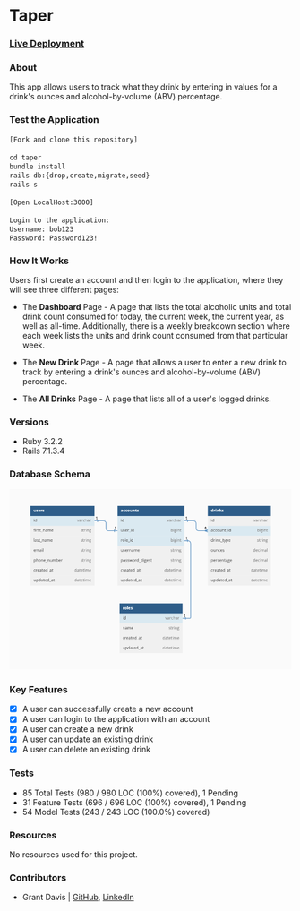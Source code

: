 # Taper

### [Live Deployment](https://taper-4affd5dec44c.herokuapp.com/)

### About

This app allows users to track what they drink by entering in values for a drink's ounces and alcohol-by-volume (ABV) percentage.

### Test the Application

```
[Fork and clone this repository]

cd taper
bundle install
rails db:{drop,create,migrate,seed}
rails s

[Open LocalHost:3000]

Login to the application:
Username: bob123
Password: Password123!
```

### How It Works

Users first create an account and then login to the application, where they will see three different pages:

* The **Dashboard** Page - A page that lists the total alcoholic units and total drink count consumed for today, the current week, the current year, as well as all-time. Additionally, there is a weekly breakdown section where each week lists the units and drink count consumed from that particular week.

* The **New Drink** Page - A page that allows a user to enter a new drink to track by entering a drink's ounces and alcohol-by-volume (ABV) percentage.

* The **All Drinks** Page - A page that lists all of a user's logged drinks.

### Versions

- Ruby 3.2.2
- Rails 7.1.3.4

### Database Schema

![db_schema](public/db_schema.png)

### Key Features

- [x] A user can successfully create a new account
- [x] A user can login to the application with an account
- [x] A user can create a new drink
- [x] A user can update an existing drink
- [x] A user can delete an existing drink

### Tests

* 85 Total Tests (980 / 980 LOC (100%) covered), 1 Pending
* 31 Feature Tests (696 / 696 LOC (100%) covered), 1 Pending
* 54 Model Tests (243 / 243 LOC (100.0%) covered)

### Resources

No resources used for this project.

### Contributors

* Grant Davis | [GitHub](https://github.com/grantdavis303), [LinkedIn](https://www.linkedin.com/in/grantdavis303/)